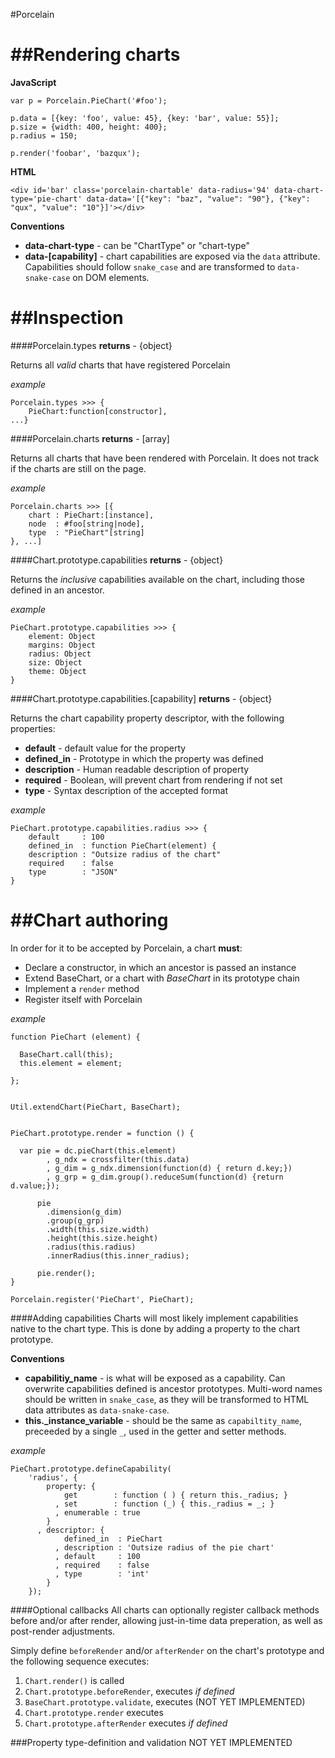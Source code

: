 

#Porcelain



##Rendering charts
===

**JavaScript**

	var p = Porcelain.PieChart('#foo');
	
	p.data = [{key: 'foo', value: 45}, {key: 'bar', value: 55}];
	p.size = {width: 400, height: 400};
	p.radius = 150;
	
	p.render('foobar', 'bazqux');

**HTML**


	<div id='bar' class='porcelain-chartable' data-radius='94' data-chart-type='pie-chart' data-data='[{"key": "baz", "value": "90"}, {"key": "qux", "value": "10"}]'></div>
	
**Conventions**

* **data-chart-type** - can be "ChartType" or "chart-type"
* **data-[capability]** - chart capabilities are exposed via the ```data``` attribute. Capabilities should follow ```snake_case``` and are transformed to ```data-snake-case``` on DOM elements.


##Inspection
===

####Porcelain.types
**returns** - {object}

Returns all *valid* charts that have registered Porcelain

*example*

	Porcelain.types >>> {
		PieChart:function[constructor],
	...}


####Porcelain.charts
**returns** - [array]

Returns all charts that have been rendered with Porcelain. It does not track if the charts are still on the page.

*example*

	Porcelain.charts >>> [{
		chart : PieChart:[instance],
		node  : #foo[string|node],
		type  : "PieChart"[string]
	}, ...]

####Chart.prototype.capabilities
**returns**  - {object}

Returns the *inclusive* capabilities available on the chart, including those defined in an ancestor.

*example*

	PieChart.prototype.capabilities >>> {
		element: Object
		margins: Object
		radius: Object
		size: Object
		theme: Object 
	}
	

####Chart.prototype.capabilities.[capability]
**returns**  - {object}

Returns the chart capability property descriptor, with the following properties:

* **default** - default value for the property
* **defined_in** - Prototype in which the property was defined
* **description** - Human readable description of property
* **required** - Boolean, will prevent chart from rendering if not set
* **type** - Syntax description of the accepted format

*example*

	PieChart.prototype.capabilities.radius >>> {
		default     : 100
		defined_in  : function PieChart(element) {
		description : "Outsize radius of the chart"
		required    : false
		type        : "JSON"
	}


##Chart authoring
===

In order for it to be accepted by Porcelain, a chart **must**:

* Declare a constructor, in which an ancestor is passed an instance
* Extend BaseChart, or a chart with *BaseChart* in its prototype chain
* Implement a ```render``` method
* Register itself with Porcelain

*example*

	function PieChart (element) {
	
	  BaseChart.call(this);
	  this.element = element;
	
	};


	Util.extendChart(PieChart, BaseChart);


	PieChart.prototype.render = function () {
	
	  var pie = dc.pieChart(this.element)
	        , g_ndx = crossfilter(this.data)
	        , g_dim = g_ndx.dimension(function(d) { return d.key;})
	        , g_grp = g_dim.group().reduceSum(function(d) {return d.value;});
	
	      pie
	        .dimension(g_dim)
	        .group(g_grp)
	        .width(this.size.width)
	        .height(this.size.height)
	        .radius(this.radius)
	        .innerRadius(this.inner_radius);
	
	      pie.render();
	}
	
	Porcelain.register('PieChart', PieChart);

####Adding capabilities	
Charts will most likely implement capabilities native to the chart type. This is done by adding a property to the chart prototype.

**Conventions**

* **capabilitiy_name** - is what will be exposed as a capability. Can overwrite capabilities defined is ancestor prototypes. Multi-word names should be written in ```snake_case```, as they will be transformed to HTML data attributes as ```data-snake-case```.
* **this._instance_variable**  - should be the same as ```capabiltity_name```, preceeded by a single ```_```, used in the getter and setter methods.


*example*

	PieChart.prototype.defineCapability(
	    'radius', {
	        property: {
	            get        : function ( ) { return this._radius; }
	          , set        : function (_) { this._radius = _; }
	          , enumerable : true
	        }
	      , descriptor: {
	            defined_in  : PieChart
	          , description : 'Outsize radius of the pie chart'
	          , default     : 100
	          , required    : false
	          , type        : 'int'
	        }
	    });

####Optional callbacks
All charts can optionally register callback methods before and/or after render, allowing just-in-time data preperation, as well as post-render adjustments.

Simply define ```beforeRender``` and/or ```afterRender``` on the chart's prototype and the following sequence executes:

1. ```Chart.render()``` is called
2. ```Chart.prototype.beforeRender```, executes *if defined*
3. ```BaseChart.prototype.validate```, executes (NOT YET IMPLEMENTED)
4. ```Chart.prototype.render``` executes
5. ```Chart.prototype.afterRender``` executes *if defined*

###Property type-definition and validation
NOT YET IMPLEMENTED
